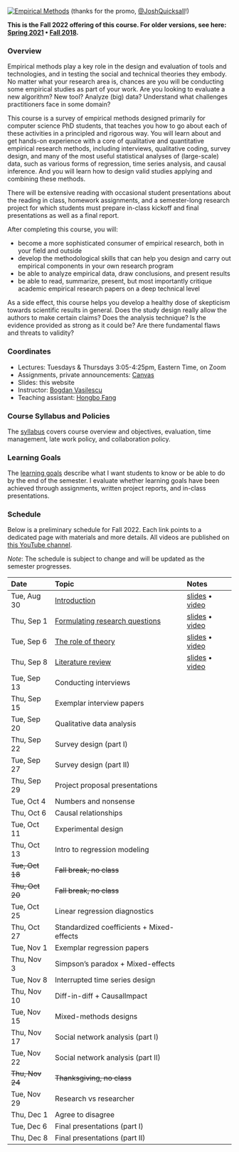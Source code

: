 [![Empirical Methods](assets/promo/promo.001.jpeg)](https://www.youtube.com/watch?v=TFkcCqmlLms "17-803 Empirical Methods")
(thanks for the promo, [@JoshQuicksall](https://twitter.com/JoshQuicksall)!)

**This is the Fall 2022 offering of this course. For older versions, see here: [Spring 2021](spring-2021/) • [Fall 2018](fall-2018/).**

### Overview

Empirical methods play a key role in the design and evaluation of tools and technologies, 
and in testing the social and technical theories they embody. No matter what your 
research area is, chances are you will be conducting some empirical studies as 
part of your work. Are you looking to evaluate a new algorithm? New tool? 
Analyze (big) data? Understand what challenges practitioners face in some domain? 

This course is a survey of empirical methods designed primarily for computer 
science PhD students, that teaches you how to go about each of these activities 
in a principled and rigorous way. 
You will learn about and get hands-on experience with a core of qualitative and 
quantitative empirical research methods, including interviews, qualitative coding, 
survey design, and many of the most useful statistical analyses of (large-scale) 
data, such as various forms of regression, time series analysis, and causal inference. 
And you will learn how to design valid studies applying and combining these methods.

There will be extensive reading with occasional student presentations about 
the reading in class, homework assignments, and a semester-long research 
project for which students must prepare in-class kickoff and final presentations 
as well as a final report.

After completing this course, you will:

-  become a more sophisticated consumer of empirical research, both in your field and outside
-  develop the methodological skills that can help you design and carry out empirical components in your own research program
-  be able to analyze empirical data, draw conclusions, and present results 
-  be able to read, summarize, present, but most importantly critique academic empirical research papers on a deep technical level

As a side effect, this course helps you develop a healthy dose of skepticism towards scientific results in general. Does the study design really allow the authors to make certain claims? Does the analysis technique? Is the evidence provided as strong as it could be? Are there fundamental flaws and threats to validity?

### Coordinates
- Lectures: Tuesdays & Thursdays 3:05-4:25pm, Eastern Time, on Zoom
- Assignments, private announcements: [Canvas](https://canvas.cmu.edu/courses/31674)
- Slides: this website
- Instructor: [Bogdan Vasilescu](https://bvasiles.github.io)
- Teaching assistant: [Hongbo Fang](https://www.cmu.edu/news/stories/archives/2022/june/open-source-software.html)

### Course Syllabus and Policies
The [syllabus](syllabus.md) covers course overview and objectives, evaluation, 
time management, late work policy, and collaboration policy.

### Learning Goals
The [learning goals](learning-goals.md) describe what I want students to know 
or be able to do by the end of the semester. 
I evaluate whether learning goals have been achieved through assignments, 
written project reports, and in-class presentations.


### Schedule

Below is a preliminary schedule for Fall 2022. Each link points to a dedicated page with materials and more details.
All videos are published on [this YouTube channel](https://youtube.com/playlist?list=PLuPUOEODcOmsS409iKohAewobtQswdI7M).

*Note*: The schedule is subject to change and will be updated as the semester progresses. 

| Date        		| Topic 	| Notes |
| :------------- 	|:--------|:-------- |
Tue, Aug 30 | [Introduction](pages/aug30-intro.md) | [slides](slides/01-intro.pdf) • [video](https://youtu.be/IDtePCle3Qc)
Thu, Sep 1 | [Formulating research questions](pages/sep01-rqs.md) | [slides](slides/02-rqs.pdf) • [video](https://youtu.be/tQDMPCnd7rc)
Tue, Sep 6 | [The role of theory](pages/sep06-theory.md) | [slides](slides/03-theory.pdf) • [video](https://youtu.be/NEgRVKd1zzI)
Thu, Sep 8 | [Literature review](pages/sep08-litreview.md) | [slides](slides/04-litreview.pdf) • [video](https://youtu.be/DWImirSZXaA)
Tue, Sep 13 | Conducting interviews | 
Thu, Sep 15 | Exemplar interview papers | 
Tue, Sep 20 | Qualitative data analysis |
Thu, Sep 22 | Survey design (part I) |
Tue, Sep 27 | Survey design (part II) |
Thu, Sep 29 | Project proposal presentations |
Tue, Oct 4 | Numbers and nonsense |
Thu, Oct 6 | Causal relationships |
Tue, Oct 11 | Experimental design |
Thu, Oct 13 | Intro to regression modeling |
~~Tue, Oct 18~~ | ~~Fall break, no class~~ |
~~Thu, Oct 20~~ | ~~Fall break, no class~~ |
Tue, Oct 25 | Linear regression diagnostics |
Thu, Oct 27 | Standardized coefficients + Mixed-effects |
Tue, Nov 1 | Exemplar regression papers |
Thu, Nov 3 | Simpson’s paradox + Mixed-effects |
Tue, Nov 8 | Interrupted time series design |
Thu, Nov 10 | Diff-in-diff + CausalImpact |
Tue, Nov 15 | Mixed-methods designs |
Thu, Nov 17 | Social network analysis (part I) |
Tue, Nov 22 | Social network analysis (part II) |
~~Thu, Nov 24~~ | ~~Thanksgiving, no class~~ |
Tue, Nov 29 | Research vs researcher |
Thu, Dec 1 | Agree to disagree |
Tue, Dec 6 | Final presentations (part I) |
Thu, Dec 8 | Final presentations (part II) |
